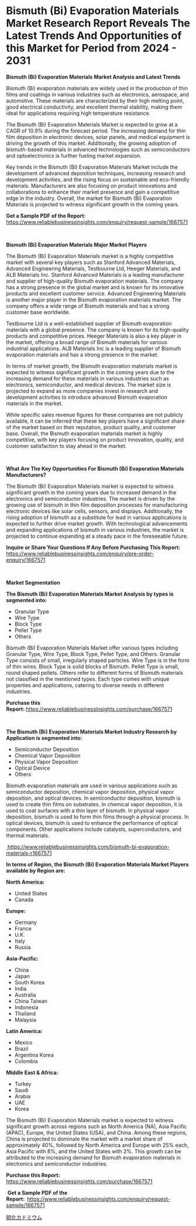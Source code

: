 <p><h1>Bismuth (Bi) Evaporation Materials Market Research Report Reveals The Latest Trends And Opportunities of this Market for Period from 2024 - 2031</h1></p><p><strong>Bismuth (Bi) Evaporation Materials Market Analysis and Latest Trends</strong></p>
<p><p>Bismuth (Bi) evaporation materials are widely used in the production of thin films and coatings in various industries such as electronics, aerospace, and automotive. These materials are characterized by their high melting point, good electrical conductivity, and excellent thermal stability, making them ideal for applications requiring high temperature resistance.</p><p>The Bismuth (Bi) Evaporation Materials Market is expected to grow at a CAGR of 10.9% during the forecast period. The increasing demand for thin film deposition in electronic devices, solar panels, and medical equipment is driving the growth of this market. Additionally, the growing adoption of bismuth-based materials in advanced technologies such as semiconductors and optoelectronics is further fueling market expansion.</p><p>Key trends in the Bismuth (Bi) Evaporation Materials Market include the development of advanced deposition techniques, increasing research and development activities, and the rising focus on sustainable and eco-friendly materials. Manufacturers are also focusing on product innovations and collaborations to enhance their market presence and gain a competitive edge in the industry. Overall, the market for Bismuth (Bi) Evaporation Materials is projected to witness significant growth in the coming years.</p></p>
<p><strong>Get a Sample PDF of the Report:&nbsp;</strong> <a href="https://www.reliablebusinessinsights.com/enquiry/request-sample/1667571">https://www.reliablebusinessinsights.com/enquiry/request-sample/1667571</a></p>
<p>&nbsp;</p>
<p><strong>Bismuth (Bi) Evaporation Materials Major Market Players</strong></p>
<p><p>The Bismuth (Bi) Evaporation Materials market is a highly competitive market with several key players such as Stanford Advanced Materials, Advanced Engineering Materials, Testbourne Ltd, Heeger Materials, and ALB Materials Inc. Stanford Advanced Materials is a leading manufacturer and supplier of high-quality Bismuth evaporation materials. The company has a strong presence in the global market and is known for its innovative products and excellent customer service. Advanced Engineering Materials is another major player in the Bismuth evaporation materials market. The company offers a wide range of Bismuth materials and has a strong customer base worldwide.</p><p>Testbourne Ltd is a well-established supplier of Bismuth evaporation materials with a global presence. The company is known for its high-quality products and competitive prices. Heeger Materials is also a key player in the market, offering a broad range of Bismuth materials for various industrial applications. ALB Materials Inc is a leading supplier of Bismuth evaporation materials and has a strong presence in the market.</p><p>In terms of market growth, the Bismuth evaporation materials market is expected to witness significant growth in the coming years due to the increasing demand for these materials in various industries such as electronics, semiconductor, and medical devices. The market size is projected to expand as more companies invest in research and development activities to introduce advanced Bismuth evaporation materials in the market.</p><p>While specific sales revenue figures for these companies are not publicly available, it can be inferred that these key players have a significant share of the market based on their reputation, product quality, and customer base. Overall, the Bismuth evaporation materials market is highly competitive, with key players focusing on product innovation, quality, and customer satisfaction to stay ahead in the market.</p></p>
<p>&nbsp;</p>
<p><strong>What Are The Key Opportunities For Bismuth (Bi) Evaporation Materials Manufacturers?</strong></p>
<p><p>The Bismuth (Bi) Evaporation Materials market is expected to witness significant growth in the coming years due to increased demand in the electronics and semiconductor industries. The market is driven by the growing use of bismuth in thin film deposition processes for manufacturing electronic devices like solar cells, sensors, and displays. Additionally, the rising adoption of bismuth as a substitute for lead in various applications is expected to further drive market growth. With technological advancements and expanding applications of bismuth in various industries, the market is projected to continue expanding at a steady pace in the foreseeable future.</p></p>
<p><strong>Inquire or Share Your Questions If Any Before Purchasing This Report:</strong> <a href="https://www.reliablebusinessinsights.com/enquiry/pre-order-enquiry/1667571">https://www.reliablebusinessinsights.com/enquiry/pre-order-enquiry/1667571</a></p>
<p>&nbsp;</p>
<p><strong>Market Segmentation</strong></p>
<p><strong>The Bismuth (Bi) Evaporation Materials Market Analysis by types is segmented into:</strong></p>
<p><ul><li>Granular Type</li><li>Wire Type</li><li>Block Type</li><li>Pellet Type</li><li>Others</li></ul></p>
<p><p>Bismuth (Bi) Evaporation Materials Market offer various types including Granular Type, Wire Type, Block Type, Pellet Type, and Others. Granular Type consists of small, irregularly shaped particles. Wire Type is in the form of thin wires. Block Type is solid blocks of Bismuth. Pellet Type is small, round shaped pellets. Others refer to different forms of Bismuth materials not classified in the mentioned types. Each type comes with unique properties and applications, catering to diverse needs in different industries.</p></p>
<p><strong>Purchase this Report:&nbsp;</strong><a href="https://www.reliablebusinessinsights.com/purchase/1667571">https://www.reliablebusinessinsights.com/purchase/1667571</a></p>
<p>&nbsp;</p>
<p><strong>The Bismuth (Bi) Evaporation Materials Market Industry Research by Application is segmented into:</strong></p>
<p><ul><li>Semiconductor Deposition</li><li>Chemical Vapor Deposition</li><li>Physical Vapor Deposition</li><li>Optical Device</li><li>Others</li></ul></p>
<p><p>Bismuth evaporation materials are used in various applications such as semiconductor deposition, chemical vapor deposition, physical vapor deposition, and optical devices. In semiconductor deposition, bismuth is used to create thin films on substrates. In chemical vapor deposition, it is used to coat surfaces with a thin layer of bismuth. In physical vapor deposition, bismuth is used to form thin films through a physical process. In optical devices, bismuth is used to enhance the performance of optical components. Other applications include catalysts, superconductors, and thermal materials.</p></p>
<p><a href="https://www.reliablebusinessinsights.com/bismuth-bi-evaporation-materials-r1667571">&nbsp;https://www.reliablebusinessinsights.com/bismuth-bi-evaporation-materials-r1667571</a></p>
<p><strong>In terms of Region, the Bismuth (Bi) Evaporation Materials Market Players available by Region are:</strong></p>
<p>
    <p> <strong> North America: </strong>
        <ul>
            <li>United States</li>
            <li>Canada</li>
        </ul>
        </p> 
    <p> <strong> Europe: </strong>
        <ul>
            <li>Germany</li>
            <li>France</li>
            <li>U.K.</li>
            <li>Italy</li>
            <li>Russia</li>
        </ul>
        </p> 
    <p> <strong> Asia-Pacific: </strong>
        <ul>
            <li>China</li>
            <li>Japan</li>
            <li>South Korea</li>
            <li>India</li>
            <li>Australia</li>
            <li>China Taiwan</li>
            <li>Indonesia</li>
            <li>Thailand</li>
            <li>Malaysia</li>
        </ul>
        </p> 
    <p> <strong> Latin America: </strong>
        <ul>
            <li>Mexico</li>
            <li>Brazil</li>
            <li>Argentina Korea</li>
            <li>Colombia</li>
        </ul>
        </p> 
    <p> <strong> Middle East & Africa: </strong>
        <ul>
            <li>Turkey</li>
            <li>Saudi</li>
            <li>Arabia</li>
            <li>UAE</li>
            <li>Korea</li>
        </ul>
    </p>
    </p>
<p><p>The Bismuth (Bi) Evaporation Materials market is expected to witness significant growth across regions such as North America (NA), Asia Pacific (APAC), Europe, the United States (USA), and China. Among these regions, China is projected to dominate the market with a market share of approximately 40%, followed by North America and Europe with 25% each, Asia Pacific with 8%, and the United States with 2%. This growth can be attributed to the increasing demand for Bismuth evaporation materials in electronics and semiconductor industries.</p></p>
<p><strong>Purchase this Report: </strong><a href="https://www.reliablebusinessinsights.com/purchase/1667571">https://www.reliablebusinessinsights.com/purchase/1667571</a></p>
<p>&nbsp;<strong>Get a Sample PDF of the Report:&nbsp;&nbsp;</strong><a href="https://www.reliablebusinessinsights.com/enquiry/request-sample/1667571">https://www.reliablebusinessinsights.com/enquiry/request-sample/1667571</a></p>
<p><strong></strong></p>
<p><p><a href="https://github.com/oafhukehf4709715/Market-Research-Report-List-3/blob/main/86258843841.md">硫化カドミウム</a></p></p>